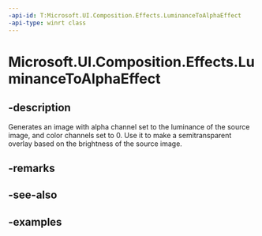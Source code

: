 ```yaml
---
-api-id: T:Microsoft.UI.Composition.Effects.LuminanceToAlphaEffect
-api-type: winrt class
---
```


<!-- Class syntax.
public class LuminanceToAlphaEffect : IGraphicsEffect, IGraphicsEffectSource
-->

# Microsoft.UI.Composition.Effects.LuminanceToAlphaEffect

## -description
Generates an image with alpha channel set to the luminance of the source image, and color channels set to 0. Use it to make a semitransparent overlay based on the brightness of the source image.

## -remarks

## -see-also

## -examples

